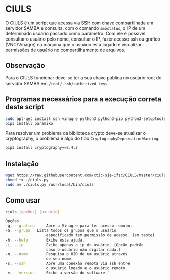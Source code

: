 # CIULS

O CIULS é um script que acessa via SSH com chave compartilhada um servidor SAMBA e consulta, com o comando `smbstatus`, o IP de um determinado usuário passado como parâmetro. Com ele é possível consultar o usuário pelo nome, consultar o IP, fazer acesso ssh ou gráfico (VNC/Vinagre) na máquina que o usuário está logado e visualizar permissões de usuário no compartilhamento de arquivos.

## Observação
Para o CIULS funcionar deve-se ter a sua chave pública no usuário root do servidor SAMBA em `/root/.ssh/authorized_keys`.

## Programas necessários para a execução correta deste script

```bash
sudo apt-get install ssh vinagre python3 python3-pip python3-setuptools
pip3 install paramiko
```

Para resolver um problema da biblioteca crypto deve-se atualizar o cryptography, o problema é algo do tipo `CryptographyDeprecationWarning`:

```bash
pip3 install cryptography==2.4.2
```

## Instalação

```bash
wget https://raw.githubusercontent.com/ctic-sje-ifsc/CIULS/master/ciuls.py
chmod +x ./ciuls.py
sudo mv ./ciuls.py /usr/local/bin/ciuls
```

## Como usar

```bash
ciuls [opções] [usuário]

Opções
-g, --grafico     Abre o Vinagre para ter acesso remoto.
-G, --grupo   Lista todos os grupos que o usuário
                  especificado tem permissão de acesso. (em teste)
-h, --help        Exibe esta ajuda.
-i, --ip          Exibe apenas o ip do usuário. [Opção padrão
                  caso o usuário não digitar nada.]
-n, --nome        Pesquisa o UID de um usuário através
                  de seu nome.
-s, --ssh         Abre uma conexão remota via ssh entre
                  o usuário logado e o usuário remoto.
-v, --version     Exibe a versão do software."
```
